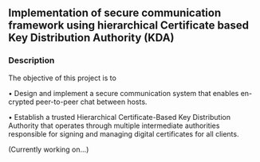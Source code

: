<h2>Implementation of secure communication framework using hierarchical Certificate based Key Distribution Authority (KDA)</h2>

<h3>Description</h3>

The objective of this project is to

• Design and implement a secure communication system that enables en-crypted peer-to-peer chat between hosts.

• Establish a trusted Hierarchical Certificate-Based Key Distribution Authority that operates through multiple intermediate authorities responsible for signing and managing digital certificates for all clients.

(Currently working on...)
